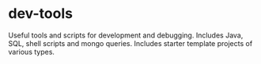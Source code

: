 dev-tools
=========
Useful tools and scripts for development and debugging. 
Includes Java, SQL, shell scripts and mongo queries.
Includes starter template projects of various types.
